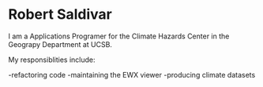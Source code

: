 
# Robert Saldivar

I am a Applications Programer for the Climate Hazards Center in the Geograpy Department at UCSB.

My responsiblities include:

-refactoring code
-maintaining the EWX viewer
-producing climate datasets

